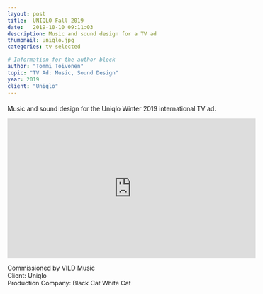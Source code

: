 ```yaml
---
layout: post
title:  UNIQLO Fall 2019
date:   2019-10-10 09:11:03
description: Music and sound design for a TV ad
thumbnail: uniqlo.jpg
categories: tv selected

# Information for the author block
author: "Tommi Toivonen"
topic: "TV Ad: Music, Sound Design"
year: 2019
client: "Uniqlo"
---
```


#### 

Music and sound design for the Uniqlo Winter 2019 international TV ad.

<iframe width="560" height="315" src="https://www.youtube.com/embed/8E80vM8p55M" frameborder="0" allow="accelerometer; autoplay; encrypted-media; gyroscope; picture-in-picture" allowfullscreen></iframe>

Commissioned by VILD Music  
Client: Uniqlo  
Production Company: Black Cat White Cat
